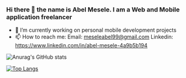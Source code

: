 ### Hi there 👋 the name is Abel Mesele. I am a Web and Mobile application freelancer

- 🔭 I’m currently working on personal mobile development projects
- 📫 How to reach me: 
    Email: meseleabel99@gmail.com
    Linkedin: https://www.linkedin.com/in/abel-mesele-4a9b5b194

![Anurag's GitHub stats](https://github-readme-stats.vercel.app/api?username=AtoBrightSide&show_icons=true&theme=gruvbox)

[![Top Langs](https://github-readme-stats.vercel.app/api/top-langs/?username=AtoBrightSide)](https://github.com/anuraghazra/github-readme-stats)

